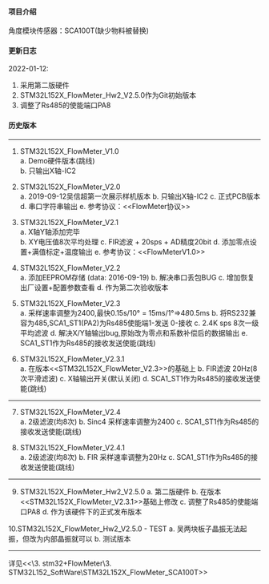 #### 项目介绍
角度模块传感器：SCA100T(缺少物料被替换)

#### 更新日志
2022-01-12:
1. 采用第二版硬件
2. STM32L152X_FlowMeter_Hw2_V2.5.0作为Git初始版本
3. 调整了Rs485的使能端口PA8


#### 历史版本 
*************************************************************************************************	
1. STM32L152X_FlowMeter_V1.0       
a. Demo硬件版本(跳线)                                
b. 只输出X轴-IC2
								   
2. STM32L152X_FlowMeter_V2.0       
a. 2019-09-12吴信超第一次展示样机版本
b. 只输出X轴-IC2
c. 正式PCB版本
d. 串口字符串输出
e. 参考协议：<<FlowMeter协议>>

3. STM32L152X_FlowMeter_V2.1       
a. X轴Y轴添加完毕                             
b. XY电压值8次平均处理
c. FIR滤波 + 20sps + AD精度20bit
d. 添加零点设置+满值标定+温度输出
e. 参考协议：<<FlowMeterV1.0>>
								   
4. STM32L152X_FlowMeter_V2.2       
a. 添加EEPROM存储 (data: 2016-09-19)
b. 解决串口丢包BUG
c. 增加恢复出厂设置+配置参数查看
d. 作为第二次验收版本
								   
5. STM32L152X_FlowMeter_V2.3       
a. 采样速率调整为2400,最快0.15s/10° = 15ms/1°=>4*8*0.5ms
b. 将RS232兼容为485,SCA1_ST1(PA2)为Rs485使能端1-发送 0-接收
c. 2.4K sps 8次一级平均滤波
d. 解决X/Y轴输出bug,原始改为零点和系数补偿后的数据输出
e. SCA1_ST1作为Rs485的接收发送使能(跳线)
								   
6. STM32L152X_FlowMeter_V2.3.1     
a. 在版本<<STM32L152X_FlowMeter_V2.3>>的基础上
b. FIR滤波 20Hz(8次平滑滤波)
c. X轴输出开关(默认关闭)
d. SCA1_ST1作为Rs485的接收发送使能(跳线)



*************************************************************************************************				
7. STM32L152X_FlowMeter_V2.4       
a. 2级滤波(均8次)
b. Sinc4 采样速率调整为2400
c. SCA1_ST1作为Rs485的接收发送使能(跳线)
								   
8. STM32L152X_FlowMeter_V2.4.1     
a. 2级滤波(均8次)
b. FIR 采样速率调整为20Hz
c. SCA1_ST1作为Rs485的接收发送使能(跳线)
*************************************************************************************************	
9. STM32L152X_FlowMeter_Hw2_V2.5.0 
a. 第二版硬件
b. 在版本<<STM32L152X_FlowMeter_V2.3.1>>基础上修改
c. 调整了Rs485的使能端口PA8
d. 作为该硬件下的正式发布版本
								   
10.STM32L152X_FlowMeter_Hw2_V2.5.0 - TEST
a. 吴两块板子晶振无法起振，但改为内部晶振就可以
b. 测试版本
*************************************************************************************************
详见<<\3. stm32+FlowMeter\3. STM32L152_SoftWare\STM32L152X_FlowMeter_SCA100T>>